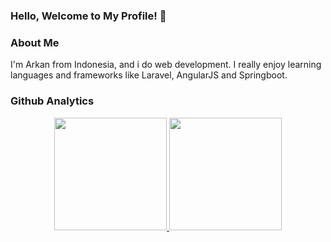 ### Hello, Welcome to My Profile! 👋
### About Me
I'm Arkan from Indonesia, and i do web development. I really enjoy learning languages and frameworks like Laravel, AngularJS and Springboot.
### Github Analytics
<p align="center">
<a href="https://github.com/arkanrosyid">
  <img height="180em" src="https://github-readme-stats-eight-theta.vercel.app/api?username=arkanrosyid&show_icons=true&theme=algolia&include_all_commits=true&count_private=true"/>
  <img height="180em" src="https://github-readme-stats-eight-theta.vercel.app/api/top-langs/?username=arkanrosyid&layout=compact&langs_count=8&theme=algolia"/>
</a>
</p>

<!-- [![Arkan Rosyid's GitHub stats](https://github-readme-stats.vercel.app/api?username=arkanrosyid)](https://github.com/anuraghazra/github-readme-stats)
 -->
